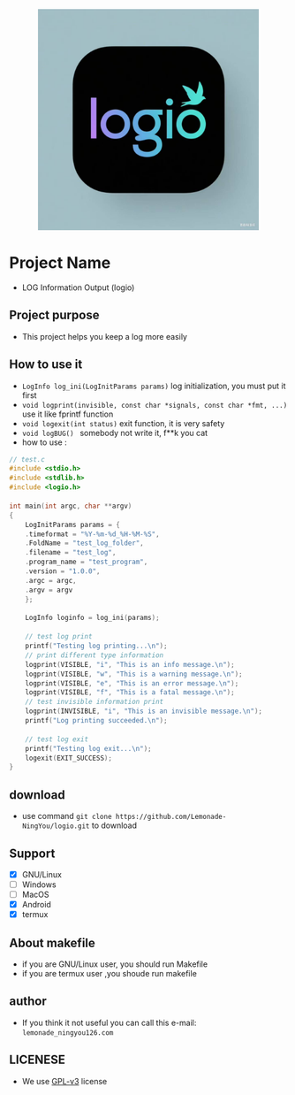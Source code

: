 <!-- 居中对齐 -->
<div align="center">
  <img src="image/icon.png" alt="icon" width="400">
</div>


# Project Name
- LOG Information Output (logio)

## Project purpose
- This project helps you keep a log more easily

## How to use it
- `LogInfo log_ini(LogInitParams params)` log initialization, you must put it first
- `void logprint(invisible, const char *signals, const char *fmt, ...)` use it like fprintf function
- `void logexit(int status)` exit function, it is very safety
- `void logBUG() ` somebody not write it, f**k you cat
- how to use :
```c
// test.c
#include <stdio.h>
#include <stdlib.h>
#include <logio.h>

int main(int argc, char **argv) 
{
    LogInitParams params = {
    .timeformat = "%Y-%m-%d_%H-%M-%S",
    .FoldName = "test_log_folder",
    .filename = "test_log",
    .program_name = "test_program",
    .version = "1.0.0",
    .argc = argc,
    .argv = argv
    };

    LogInfo loginfo = log_ini(params);

    // test log print
    printf("Testing log printing...\n");
    // print different type information
    logprint(VISIBLE, "i", "This is an info message.\n");
    logprint(VISIBLE, "w", "This is a warning message.\n");
    logprint(VISIBLE, "e", "This is an error message.\n");
    logprint(VISIBLE, "f", "This is a fatal message.\n");
    // test invisible information print
    logprint(INVISIBLE, "i", "This is an invisible message.\n");
    printf("Log printing succeeded.\n");

    // test log exit
    printf("Testing log exit...\n");
    logexit(EXIT_SUCCESS);
}
```
 
## download
- use command `git clone https://github.com/Lemonade-NingYou/logio.git` to download

## Support
- [x] GNU/Linux
- [ ] Windows
- [ ] MacOS
- [x] Android
- [x] termux
## About makefile
- if you are GNU/Linux user, you should run Makefile
- if you are termux user ,you shoude run makefile

## author
- If you think it not useful you can call this e-mail: `lemonade_ningyou126.com`

## LICENESE
- We use [GPL-v3](LICENSE) license
